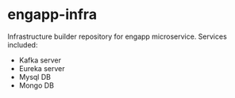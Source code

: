 # engapp-infra
Infrastructure builder repository for engapp microservice. 
Services included:
- Kafka server
- Eureka server
- Mysql DB
- Mongo DB
